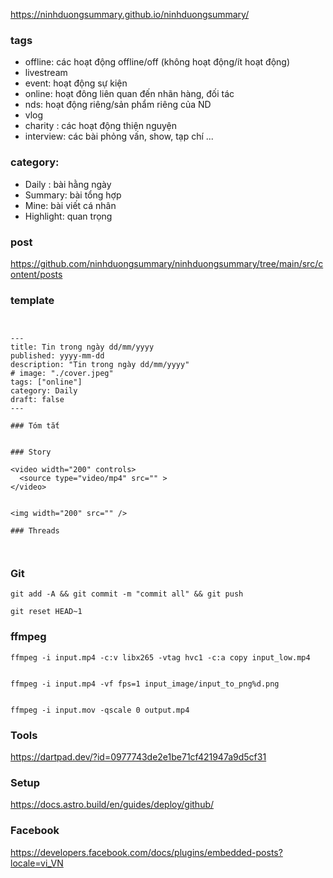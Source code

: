 https://ninhduongsummary.github.io/ninhduongsummary/



### tags

- offline: các hoạt động offline/off (không hoạt động/ít hoạt động)
- livestream
- event: hoạt động sự kiện
- online: hoạt đông liên quan đến nhãn hàng, đối tác 
- nds: hoạt động riêng/sản phẩm riêng của ND 
- vlog
- charity : các hoạt động thiện nguyện 
- interview: các bài phỏng vấn, show, tạp chí ... 


### category: 

- Daily : bài hằng ngày 
- Summary: bài tổng hợp
- Mine: bài viết cá nhân
- Highlight: quan trọng

### post 

https://github.com/ninhduongsummary/ninhduongsummary/tree/main/src/content/posts


### template 

```


---
title: Tin trong ngày dd/mm/yyyy
published: yyyy-mm-dd
description: "Tin trong ngày dd/mm/yyyy"
# image: "./cover.jpeg"
tags: ["online"]
category: Daily
draft: false
---

### Tóm tắt 


### Story

<video width="200" controls>
  <source type="video/mp4" src="" >
</video>


<img width="200" src="" />

### Threads 



```



### Git 

```
git add -A && git commit -m "commit all" && git push 

git reset HEAD~1 

```

### ffmpeg

```
ffmpeg -i input.mp4 -c:v libx265 -vtag hvc1 -c:a copy input_low.mp4


ffmpeg -i input.mp4 -vf fps=1 input_image/input_to_png%d.png


ffmpeg -i input.mov -qscale 0 output.mp4

```

### Tools 

https://dartpad.dev/?id=0977743de2e1be71cf421947a9d5cf31


### Setup 



https://docs.astro.build/en/guides/deploy/github/


### Facebook 

https://developers.facebook.com/docs/plugins/embedded-posts?locale=vi_VN

